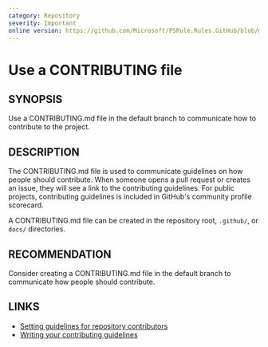 ```yaml
---
category: Repository
severity: Important
online version: https://github.com/Microsoft/PSRule.Rules.GitHub/blob/main/docs/rules/en/GitHub.Repo.Contributing.md
---
```


# Use a CONTRIBUTING file

## SYNOPSIS

Use a CONTRIBUTING.md file in the default branch to communicate how to contribute to the project.

## DESCRIPTION

The CONTRIBUTING.md file is used to communicate guidelines on how people should contribute.
When someone opens a pull request or creates an issue, they will see a link to the contributing guidelines.
For public projects, contributing guidelines is included in GitHub's community profile scorecard.

A CONTRIBUTING.md file can be created in the repository root, `.github/`, or `docs/` directories.

## RECOMMENDATION

Consider creating a CONTRIBUTING.md file in the default branch to communicate how people should contribute.

## LINKS

- [Setting guidelines for repository contributors](https://docs.github.com/en/github/building-a-strong-community/setting-guidelines-for-repository-contributors)
- [Writing your contributing guidelines](https://opensource.guide/starting-a-project/#writing-your-contributing-guidelines)

